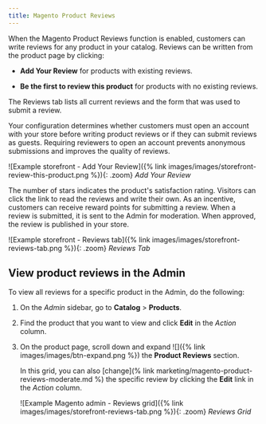 ```yaml
---
title: Magento Product Reviews
---
```


When the Magento Product Reviews function is enabled, customers can write reviews for any product in your catalog. Reviews can be written from the product page by clicking:

- **Add Your Review** for products with existing reviews.

- **Be the first to review this product** for products with no existing reviews.

The Reviews tab lists all current reviews and the form that was used to submit a review.

Your configuration determines whether customers must open an account with your store before writing product reviews or if they can submit reviews as guests. Requiring reviewers to open an account prevents anonymous submissions and improves the quality of reviews.

![Example storefront - Add Your Review]({% link images/images/storefront-review-this-product.png %}){: .zoom}
_Add Your Review_

The number of stars indicates the product's satisfaction rating. Visitors can click the link to read the reviews and write their own. As an incentive, customers can receive reward points for submitting a review. When a review is submitted, it is sent to the Admin for moderation. When approved, the review is published in your store.

![Example storefront - Reviews tab]({% link images/images/storefront-reviews-tab.png %}){: .zoom}
_Reviews Tab_

## View product reviews in the Admin

To view all reviews for a specific product in the Admin, do the following:

1. On the _Admin_ sidebar, go to **Catalog** > **Products**.

1. Find the product that you want to view and click **Edit** in the _Action_ column.

1. On the product page, scroll down and expand ![]({% link images/images/btn-expand.png %}) the **Product Reviews** section.

   In this grid, you can also [change](% link marketing/magento-product-reviews-moderate.md %) the specific review by clicking the **Edit** link in the _Action_ column.

    ![Example Magento admin - Reviews grid]({% link images/images/storefront-reviews-tab.png %}){: .zoom}
    _Reviews Grid_